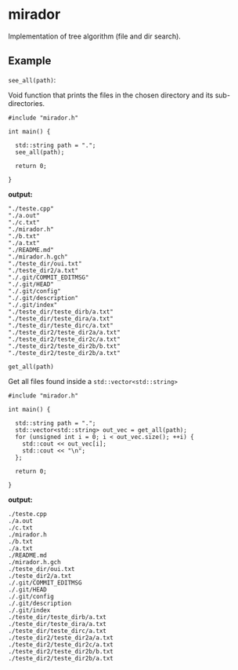 # mirador

Implementation of tree algorithm (file and dir search).

## Example

`see_all(path)`:

Void function that prints the files in the chosen directory and its sub-directories.

```
#include "mirador.h"

int main() {
  
  std::string path = ".";
  see_all(path);

  return 0;

}
```

**output:**

```
"./teste.cpp"
"./a.out"
"./c.txt"
"./mirador.h"
"./b.txt"
"./a.txt"
"./README.md"
"./mirador.h.gch"
"./teste_dir/oui.txt"
"./teste_dir2/a.txt"
"./.git/COMMIT_EDITMSG"
"./.git/HEAD"
"./.git/config"
"./.git/description"
"./.git/index"
"./teste_dir/teste_dirb/a.txt"
"./teste_dir/teste_dira/a.txt"
"./teste_dir/teste_dirc/a.txt"
"./teste_dir2/teste_dir2a/a.txt"
"./teste_dir2/teste_dir2c/a.txt"
"./teste_dir2/teste_dir2b/b.txt"
"./teste_dir2/teste_dir2b/a.txt"
```

`get_all(path)`

Get all files found inside a `std::vector<std::string>`


```
#include "mirador.h"

int main() {
  
  std::string path = ".";
  std::vector<std::string> out_vec = get_all(path);
  for (unsigned int i = 0; i < out_vec.size(); ++i) {
    std::cout << out_vec[i];
    std::cout << "\n";
  };

  return 0;

}
```

**output:**

```
./teste.cpp
./a.out
./c.txt
./mirador.h
./b.txt
./a.txt
./README.md
./mirador.h.gch
./teste_dir/oui.txt
./teste_dir2/a.txt
./.git/COMMIT_EDITMSG
./.git/HEAD
./.git/config
./.git/description
./.git/index
./teste_dir/teste_dirb/a.txt
./teste_dir/teste_dira/a.txt
./teste_dir/teste_dirc/a.txt
./teste_dir2/teste_dir2a/a.txt
./teste_dir2/teste_dir2c/a.txt
./teste_dir2/teste_dir2b/b.txt
./teste_dir2/teste_dir2b/a.txt
```



